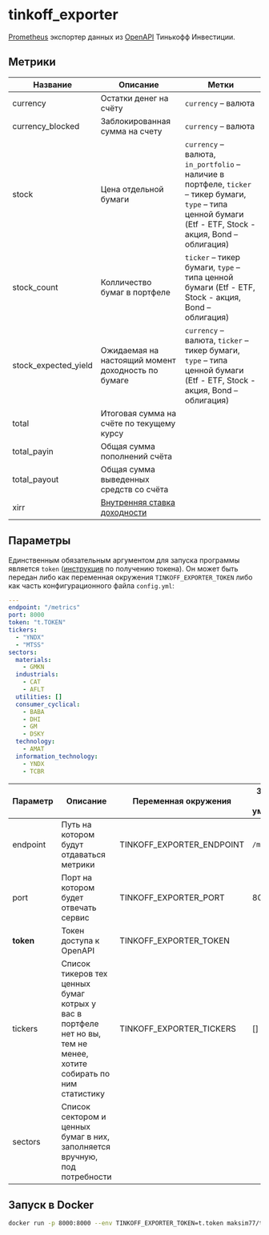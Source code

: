 # tinkoff_exporter

[Prometheus](https://prometheus.io/) экспортер данных из [OpenAPI](https://tinkoffcreditsystems.github.io/invest-openapi/) Тинькофф Инвестиции.

## Метрики

|Название|Описание|Метки|
|--------|--------|-----|
|currency|Остатки денег на счёту|`currency` – валюта|
|currency_blocked|Заблокированная сумма на счету|`currency` – валюта|
|stock|Цена отдельной бумаги|`currency` – валюта, `in_portfolio` – наличие в портфеле, `ticker` – тикер бумаги, `type` – типа ценной бумаги (Etf - ETF, Stock - акция, Bond – облигация)|
|stock_count|Колличество бумаг в портфеле|`ticker` – тикер бумаги, `type` – типа ценной бумаги (Etf - ETF, Stock - акция, Bond – облигация)| 
|stock_expected_yield|Ожидаемая на настоящий момент доходность по бумаге|`currency` – валюта, `ticker` – тикер бумаги, `type` – типа ценной бумаги (Etf - ETF, Stock - акция, Bond – облигация)|
|total|Итоговая сумма на счёте по текущему курсу||
|total_payin|Общая сумма пополнений счёта||
|total_payout|Общая сумма выведенных средств со счёта||
|xirr|[Внутренняя ставка доходности](https://en.wikipedia.org/wiki/Internal_rate_of_return)||

## Параметры

Единственным обязательным аргументом для запуска программы является `token` ([инструкция](https://tinkoffcreditsystems.github.io/invest-openapi/auth/#_2) по получению токена). Он может быть передан либо как переменная окружения `TINKOFF_EXPORTER_TOKEN` либо как часть конфигурационного файла `config.yml`:
```yaml
---
endpoint: "/metrics"
port: 8000
token: "t.TOKEN"
tickers:
  - "YNDX"
  - "MTSS"
sectors:
  materials:
    - GMKN
  industrials:
    - CAT
    - AFLT
  utilities: []
  consumer_cyclical:
    - BABA
    - DHI
    - GM
    - DSKY
  technology:
    - AMAT
  information_technology:
    - YNDX
    - TCBR

```

|Параметр|Описание|Переменная окружения|Значение по умолчанию|
|--------|--------|--------------------|---------------------|
|endpoint|Путь на котором будут отдаваться метрики|TINKOFF_EXPORTER_ENDPOINT|`/metrics`|
|port|Порт на котором будет отвечать сервис|TINKOFF_EXPORTER_PORT|8000|
|**token**|Токен доступа к OpenAPI|TINKOFF_EXPORTER_TOKEN||
|tickers|Список тикеров тех ценных бумаг котрых у вас в портфеле нет но вы, тем не менее, хотите собирать по ним статистику|TINKOFF_EXPORTER_TICKERS|[]|
|sectors|Список сектором и ценных бумаг в них, заполняется вручную, под потребности
## Запуск в Docker

```sh
docker run -p 8000:8000 --env TINKOFF_EXPORTER_TOKEN=t.token maksim77/tinkoff_exporter
```
